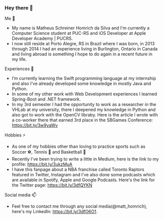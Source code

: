### Hey there 👋


Me 🔭 
- My name is Matheus Schreiner Homrich da Silva and I'm currently a Computer Science student at PUC-RS and iOS Developer at Apple Developer Academy | PUCRS.
- I now still reside at Porto Alegre, RS in Brazil where I was born, in 2013 through 2014 I had an experience living in Burlington, Ontario in Canada and living abroad is something I hope to do again in a recent future in my life.

Experiences 🌱
- I’m currently learning the Swift programming language at my internship and also I've already developed some knowledge in mostly Java and Python. 
- In some of my other work with Web Development experiences I learned Spring-Boot and .NET framework.
- In my 3rd semester I had the opportunity to work as a researcher in the VHLab at my university, there I deepened my knowledge in Python and also got to work with the OpenCV libraby. Here is the article I wrote with a co-worker there that earned 3rd place in the SBGames Conference: https://bit.ly/3w9yaWv

Hobbies ⚡
- As one of my hobbies other than loving to practice sports such as Soccer ⚽️, Tennis 🎾 and Basketball 🏀
- Recently I've been trying to write a little in Medium, here is the link to my profile: https://bit.ly/3ukzMuA
- I have this fanpage about a NBA franchise called Toronto Raptors featured in Twitter, Instagram and I've also done some podcasts which are available in Spotify, Apple and Google Podcasts. Here's the link for the Twitter page: https://bit.ly/3dfQYKN

Social media 📫
-  Feel free to contact me through any social media(@matt_homrich), here's my LinkedIn: https://bit.ly/3dfO6O1.


<!--
**matheushomrich/matheushomrich** is a ✨ _special_ ✨ repository because its `README.md` (this file) appears on your GitHub profile.
